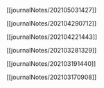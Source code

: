 [[journalNotes/202105031427]]

[[journalNotes/202104290712]]

[[journalNotes/202104221443]]

[[journalNotes/202103281329]]

[[journalNotes/202103191440]]

[[journalNotes/202103170908]]


